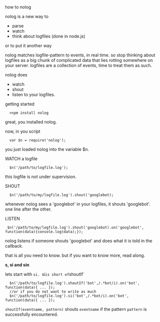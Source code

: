 how to nolog

nolog is a new way to 
 * parse
 * watch
 * think about 
logfiles (done in node.js)

or to put it another way

nolog matches logfile-pattern to events, in real time. so stop thinking about logfiles as a big chunk of complicated data that lies rotting somewhere on your server. logfiles are a collection of events, time to treat them as such.

nolog does
 * watch
 * shout
 * listen
to your logfiles.

getting started

      >npm install nolog
      
great, you installed nolog.

now, in you script

      var $n = require('nolog');
      
you just loaded nolog into the variable $n.

WATCH a logfile

      $n('/path/to/logfile.log');

this logfile is not under supervision. 

SHOUT

      $n('/path/to/my/logfile.log').shout('googlebot);

whenever nolog sees a 'googlebot' in your logfiles, it shouts 'googlebot'. one line after the other.

LISTEN

     $n('/path/to/my/logfile.log').shout('googlebot).on('googlebot', function(data){console.log(data);});
     
nolog listens if someone shouts 'googlebot' and does what it is told in the callback.

that is all you need to know. but if you want to know more, read along.

**s, si and sin**

lets start with `si. `si` is short of `shoutIf`

      $n('/path/to/logfile.log').shoutIf('bot',/.*bot/i).on('bot', function(data){ ... });
      //or if you do not want to write as much
      $n('/path/to/logfile.log').si('bot',/.*bot/i).on('bot', function(data){ ... });

`shoutIf(eventname, pattern)` shouts `eventname` if the pattern `pattern` is successfully encountered.



      
      





